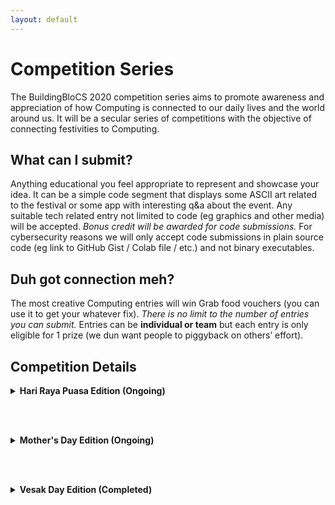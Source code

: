 ```yaml
---
layout: default
---
```


# Competition Series

The BuildingBloCS 2020 competition series aims to promote awareness and appreciation of how Computing is connected to our daily lives and the world around us. It will be a secular series of competitions with the objective of connecting festivities to Computing.

## What can I submit?

Anything educational you feel appropriate to represent and showcase your idea. It can be a simple code segment that displays some ASCII art related to the festival or some app with interesting q&a about the event. Any suitable tech related entry not limited to code (eg graphics and other media) will be accepted. *Bonus credit will be awarded for code submissions.* For cybersecurity reasons we will only accept code submissions in plain source code (eg link to GitHub Gist / Colab file / etc.) and not binary executables.

## Duh got connection meh?

The most creative Computing entries will win Grab food vouchers (you can use it to get your whatever fix). *There is no limit to the number of entries you can submit.* Entries can be **individual or team** but each entry is only eligible for 1 prize (we dun want people to piggyback on others’ effort).


## Competition Details

<div>
<details>
<summary><strong>Hari Raya Puasa Edition (Ongoing)</strong></summary><br>

We are excited (again) to announce BuildingBloCS 2020 competition series Hari Raya Puasa edition! Hari Raya Puasa this year falls on Sun 24 May 2020 and thus Mon 25 May 2020 is a public holiday in lieu!<br><br>

Anytime from now until <strong>2359 Mon 25 May</strong>, submit your entries <a href="https://tinyurl.com/bbcs20compharirayapuasasubmit">here.</a><br><br>

<a class="btn" href="https://tinyurl.com/bbcs20compharirayapuasa">Details</a>

</details>

<br><br>
<!----->

<details>
<summary><strong>Mother's Day Edition (Ongoing)</strong></summary><br>

We are excited (again again) to announce BuildingBloCS 2020 competition series Mother’s Day edition! Mother’s Day happens every second Sunday in May and this year it is on Sun 10 May 2020! Head over to [https://en.wikipedia.org/wiki/Mother%27s_Day](https://en.wikipedia.org/wiki/Mother%27s_Day) to find out more about its origin. <br />

Anytime from now until **2359 Sun 10 May**, submit <a href="https://tinyurl.com/bbcs20compmotherssubmit">here.</a> Remember to allow public view access if you are sharing a Google Drive link.<br>

<a class="btn" href="https://tinyurl.com/bbcs20compmothers">Details</a>

</details>

<br><br>
<!----->

<details>
<summary><strong>Vesak Day Edition (Completed)</strong></summary><br>

We have a winner for our first BuildingBloCS 2020 competition series - Vesak Day edition! <br>

Congrats to <strong>Mr Chen Jing De Isaac</strong> of Dunman High School who came out with an interesting competitive programming task on lantern ignition, one of Vesak Day's festival activities. He also contributed a dynamic programming solution using the computer language Go. You can access his entry <a href="https://github.com/Iscaraca/codetask-Go/tree/master/vesakday">here.</a><br><br>

Mr Chen has won for himself a $15 Grab food voucher (already sent to his email address) for him to get his bbt fix instantly!
<br></details>
</div>
